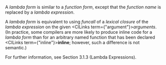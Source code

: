  



A *lambda form* is similar to a *function form*, except that the *function name* is replaced by a *lambda expression*. 



A *lambda form* is equivalent to using *funcall* of a *lexical closure* of the *lambda expression* on the given <ClLinks  term={"argument"}><i>arguments</i></ClLinks>. (In practice, some compilers are more likely to produce inline code for a *lambda form* than for an arbitrary named function that has been declared <ClLinks  term={"inline"}><b>inline</b></ClLinks>; however, such a difference is not semantic.) 



For further information, see Section 3.1.3 (Lambda Expressions). 



